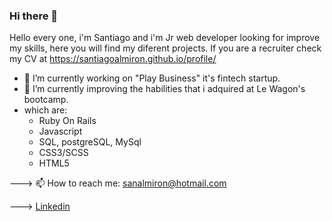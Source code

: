 ### Hi there 👋
 
Hello every one, i'm Santiago and i'm Jr web developer looking for improve my skills, here you will find my diferent projects.
If you are a recruiter check my CV at https://santiagoalmiron.github.io/profile/

- 🔭 I’m currently working on "Play Business" it's fintech startup.
- 🌱 I’m currently improving the habilities that i adquired at Le Wagon's bootcamp.
- which are:
  * Ruby On Rails
  * Javascript
  * SQL, postgreSQL, MySql
  * CSS3/SCSS
  * HTML5
  
---> 📫 How to reach me: sanalmiron@hotmail.com

---> [Linkedin](https://www.linkedin.com/in/santiago-almiron/)
